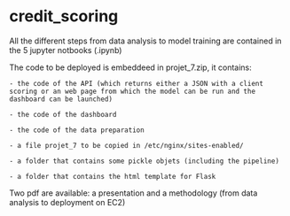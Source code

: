# credit_scoring

All the different steps from data analysis to model training are contained in the 5 jupyter notbooks (.ipynb)

The code to be deployed is embeddeed in projet_7.zip, it contains:

    - the code of the API (which returns either a JSON with a client scoring or an web page from which the model can be run and the dashboard can be launched)
    
    - the code of the dashboard
    
    - the code of the data preparation
    
    - a file projet_7 to be copied in /etc/nginx/sites-enabled/
    
    - a folder that contains some pickle objets (including the pipeline)
    
    - a folder that contains the html template for Flask
    
Two pdf are available: a presentation and a methodology (from data analysis to deployment on EC2)


